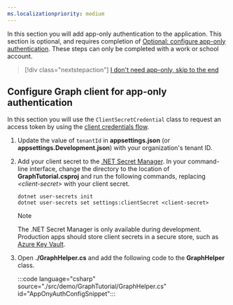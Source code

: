 ```yaml
---
ms.localizationpriority: medium
---
```


<!-- markdownlint-disable MD041 -->

In this section you will add app-only authentication to the application. This section is optional, and requires completion of [Optional: configure app-only authentication](?tutorial-step=7). These steps can only be completed with a work or school account.

> [!div class="nextstepaction"]
> [I don't need app-only, skip to the end](?tutorial-step=10)

## Configure Graph client for app-only authentication

In this section you will use the `ClientSecretCredential` class to request an access token by using the [client credentials flow](/azure/active-directory/develop/v2-oauth2-client-creds-grant-flow).

1. Update the value of `tenantId` in **appsettings.json** (or **appsettings.Development.json**) with your organization's tenant ID.

1. Add your client secret to the [.NET Secret Manager](/aspnet/core/security/app-secrets). In your command-line interface, change the directory to the location of **GraphTutorial.csproj** and run the following commands, replacing *&lt;client-secret&gt;* with your client secret.

    ```dotnetcli
    dotnet user-secrets init
    dotnet user-secrets set settings:clientSecret <client-secret>
    ```

    > [!NOTE]
    > The .NET Secret Manager is only available during development. Production apps should store client secrets in a secure store, such as [Azure Key Vault](/azure/key-vault/general/overview).

1. Open **./GraphHelper.cs** and add the following code to the **GraphHelper** class.

    :::code language="csharp" source="./src/demo/GraphTutorial/GraphHelper.cs" id="AppOnyAuthConfigSnippet":::
